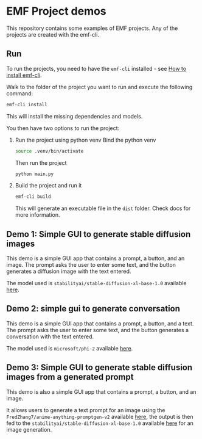 # EMF Project demos

This repository contains some examples of EMF projects.
Any of the projects are created with the emf-cli.

## Run

To run the projects, you need to have the `emf-cli` installed - see [How to install emf-cli](https://easy-model-fusion.github.io/docs/).

Walk to the folder of the project you want to run and execute the following command:

```bash
emf-cli install
```

This will install the missing dependencies and models.

You then have two options to run the project:

1. Run the project using python venv
    Bind the python venv
    ```bash
    source .venv/bin/activate
    ```
   Then run the project
    ```bash
    python main.py
    ```
2. Build the project and run it
    ```bash
    emf-cli build
    ```
   This will generate an executable file in the `dist` folder. Check docs for more information.

## Demo 1: Simple GUI to generate stable diffusion images

This demo is a simple GUI app that contains a prompt, a button, and an image.
The prompt asks the user to enter some text, and the button generates a diffusion image with the text entered.

The model used is `stabilityai/stable-diffusion-xl-base-1.0` available [here](https://huggingface.co/stabilityai/stable-diffusion-xl-base-1.0).

## Demo 2: simple gui to generate conversation

This demo is a simple GUI app that contains a prompt, a button, and a text.
The prompt asks the user to enter some text, and the button generates a conversation with the text entered.

The model used is `microsoft/phi-2` available [here](https://huggingface.co/microsoft/phi-2).

## Demo 3: Simple GUI to generate stable diffusion images from a generated prompt

This demo is also a simple GUI app that contains a prompt, a button, and an image.

It allows users to generate a text prompt for an image using the `FredZhang7/anime-anything-promptgen-v2` available [here](<https://huggingface.co/FredZhang7/anime-anything-promptgen-v2>), the output is then fed to the  `stabilityai/stable-diffusion-xl-base-1.0` available [here](https://huggingface.co/stabilityai/stable-diffusion-xl-base-1.0) for an image generation.





